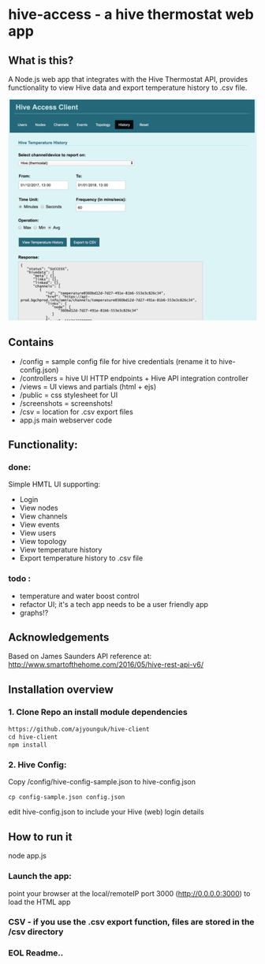 # hive-access - a hive thermostat web app


## What is this?
A Node.js web app that integrates with the Hive Thermostat API, provides functionality to view Hive data and export temperature history to .csv file.

![Alt text](/screenshots/history.png)

## Contains
- /config = sample config file for hive credentials (rename it to hive-config.json)
- /controllers = hive UI HTTP endpoints + Hive API integration controller 
- /views = UI views and partials (html + ejs)
- /public = css stylesheet for UI
- /screenshots = screenshots!
- /csv = location for .csv export files
- app.js main webserver code


## Functionality:

### done:
Simple HMTL UI supporting:
- Login
- View nodes
- View channels
- View events
- View users
- View topology 
- View temperature history
- Export temperature history to .csv file

### todo :
- temperature and water boost control
- refactor UI; it's a tech app needs to be a user friendly app
- graphs!?

## Acknowledgements
Based on James Saunders API reference at:
http://www.smartofthehome.com/2016/05/hive-rest-api-v6/

## Installation overview

### 1. Clone Repo an install module dependencies
```
https://github.com/ajyounguk/hive-client
cd hive-client
npm install
```

### 2. Hive Config:
Copy /config/hive-config-sample.json to hive-config.json
```
cp config-sample.json config.json
```
edit hive-config.json to include your Hive (web) login details


## How to run it
node app.js

### Launch the app:
point your browser at the local/remoteIP port 3000 (http://0.0.0.0:3000) to load the HTML app

### CSV - if you use the .csv export function, files are stored in the /csv directory

### EOL Readme..

